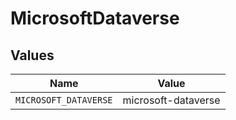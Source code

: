 # MicrosoftDataverse


## Values

| Name                  | Value                 |
| --------------------- | --------------------- |
| `MICROSOFT_DATAVERSE` | microsoft-dataverse   |